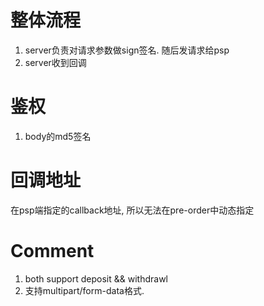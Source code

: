 整体流程
==============
1. server负责对请求参数做sign签名. 随后发请求给psp
4. server收到回调


鉴权
==============
1. body的md5签名


回调地址
==============
在psp端指定的callback地址, 所以无法在pre-order中动态指定


Comment
===============
1. both support deposit && withdrawl
2. 支持multipart/form-data格式.